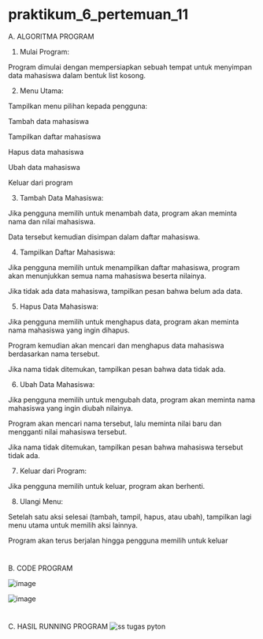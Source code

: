# praktikum_6_pertemuan_11

A. ALGORITMA PROGRAM 

1. Mulai Program:

Program dimulai dengan mempersiapkan sebuah tempat untuk menyimpan data mahasiswa dalam bentuk list kosong.



2. Menu Utama:

Tampilkan menu pilihan kepada pengguna:

Tambah data mahasiswa

Tampilkan daftar mahasiswa

Hapus data mahasiswa

Ubah data mahasiswa

Keluar dari program




3. Tambah Data Mahasiswa:

Jika pengguna memilih untuk menambah data, program akan meminta nama dan nilai mahasiswa.

Data tersebut kemudian disimpan dalam daftar mahasiswa.



4. Tampilkan Daftar Mahasiswa:

Jika pengguna memilih untuk menampilkan daftar mahasiswa, program akan menunjukkan semua nama mahasiswa beserta nilainya.

Jika tidak ada data mahasiswa, tampilkan pesan bahwa belum ada data.



5. Hapus Data Mahasiswa:

Jika pengguna memilih untuk menghapus data, program akan meminta nama mahasiswa yang ingin dihapus.

Program kemudian akan mencari dan menghapus data mahasiswa berdasarkan nama tersebut.

Jika nama tidak ditemukan, tampilkan pesan bahwa data tidak ada.



6. Ubah Data Mahasiswa:

Jika pengguna memilih untuk mengubah data, program akan meminta nama mahasiswa yang ingin diubah nilainya.

Program akan mencari nama tersebut, lalu meminta nilai baru dan mengganti nilai mahasiswa tersebut.

Jika nama tidak ditemukan, tampilkan pesan bahwa mahasiswa tersebut tidak ada.



7. Keluar dari Program:

Jika pengguna memilih untuk keluar, program akan berhenti.




8. Ulangi Menu:

Setelah satu aksi selesai (tambah, tampil, hapus, atau ubah), tampilkan lagi menu utama untuk memilih aksi lainnya.

Program akan terus berjalan hingga pengguna memilih untuk keluar

#

B. CODE PROGRAM

![image](https://github.com/user-attachments/assets/9f4896c4-86f6-48d0-9969-7cc9153783e3)

![image](https://github.com/user-attachments/assets/fb0a6634-e778-4147-a8c8-9e0a2e536c7b)

#

C. HASIL RUNNING PROGRAM
![ss tugas pyton](https://github.com/user-attachments/assets/3ca17ae6-3569-4a32-997a-d899de9c13b7)



